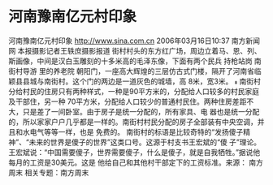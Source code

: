 # 河南豫南亿元村印象

河南豫南亿元村印象
http://www.sina.com.cn 2006年03月16日10:37 南方新闻网
本报摄影记者王轶庶摄影报道
街村村头的东方红广场，周边立着马、恩、列、斯画像，中间是汉白玉雕刻的十多米高的毛泽东像，下面有两个民兵 持枪站岗
南街村导游
里的养老院
朝阳门，一座高大辉煌的三层仿古式门楼，隔开了河南省临颖县县城与南街村。这个门的两边是一道灰色的城墙，高 8米，宽3米。
 南街村分给村民的住房只有两种样式，一种是90平方米的，分配给人口较多的村民家庭及干部住，另一种 70平方米，分配给人口较少的普通村民住。两种住房差距不大，只是差了一间卧室。由于房子是统一分配的，所有家具、电 器也是统一分配的，所以家家户户几乎都是一样的。南街村村民分配的房子全部装有中央空调，并且和水电气等等一样，也是 免费的。
南街村的标语是比较奇特的“发扬傻子精神”、“未来的世界是傻子的世界”这类口号。这源于村支书王宏斌的“傻 子”理论。王宏斌说：“中国需要傻子，世界需要傻子，什么是傻子，就是自我牺牲。”据说他每月的工资是30美元。这是 他给自己和其他村干部定下的工资标准。来源：
南方周末
相关专题：南方周末 

